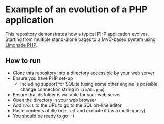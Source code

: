 Example of an evolution of a PHP application
============================================

This repository demonstrates how a typical PHP application evolves.
Starting from multiple stand-alone pages to a MVC-based system using
[Limonade PHP](https://limonade-php.github.io/).

How to run
----------

 * Clone this repository into a directory accessible by your web server
 * Ensure you have PHP set-up
   * Including support for SQLite (using some other engine is possible:
     change connection string in `lib/db.php`)
 * Ensure that `db` folder is writable for your web server
 * Open the directory in your web browser
 * Add `?/sql` to the URL to go to the SQL on-line editor
 * Paste contents of `db/init.sql` and execute it (as a multi-query)
 * You should be ready to go :-)
